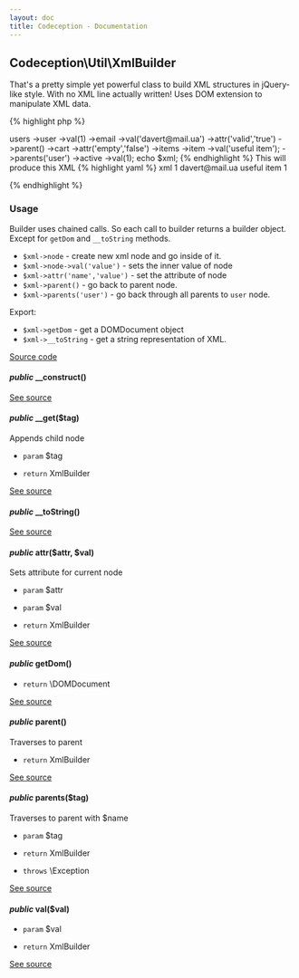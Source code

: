 ```yaml
---
layout: doc
title: Codeception - Documentation
---
```



## Codeception\Util\XmlBuilder



That's a pretty simple yet powerful class to build XML structures in jQuery-like style. With no XML line actually written!
Uses DOM extension to manipulate XML data.

{% highlight php %}

<?php
$xml = new \Codeception\Util\XmlBuilder();
$xml->users
	->user
		->val(1)
		->email
			->val('davert@mail.ua')
			->attr('valid','true')
			->parent()
		->cart
			->attr('empty','false')
			->items
				->item
					->val('useful item');
				->parents('user')
		->active
			->val(1);
echo $xml;

{% endhighlight %}

This will produce this XML

{% highlight yaml %}
xml
<?xml version="1.0"?>
<users>
	<user>
		1
		<email valid="true">davert@mail.ua</email>
		<cart empty="false">
			<items>
				<item>useful item</item>
			</items>
		</cart>
		<active>1</active>
	</user>
</users>

{% endhighlight %}

### Usage

Builder uses chained calls. So each call to builder returns a builder object. Except for `getDom` and `__toString` methods.

 * `$xml->node` - create new xml node and go inside of it.
 * `$xml->node->val('value')` - sets the inner value of node
 * `$xml->attr('name','value')` - set the attribute of node
 * `$xml->parent()` - go back to parent node.
 * `$xml->parents('user')` - go back through all parents to `user` node.

Export:

 * `$xml->getDom` - get a DOMDocument object
 * `$xml->__toString` - get a string representation of XML.

[Source code](https://github.com/Codeception/Codeception/blob/master/src/Codeception/Util/XmlBuilder.php)


#### *public* __construct() 

[See source](https://github.com/Codeception/Codeception/blob/master/src/Codeception/Util/XmlBuilder.php#L77)

#### *public* __get($tag) 

Appends child node

 * `param` $tag

 * `return`  XmlBuilder

[See source](https://github.com/Codeception/Codeception/blob/master/src/Codeception/Util/XmlBuilder.php#L90)

#### *public* __toString() 

[See source](https://github.com/Codeception/Codeception/blob/master/src/Codeception/Util/XmlBuilder.php#L162)

#### *public* attr($attr, $val) 

Sets attribute for current node

 * `param` $attr
 * `param` $val

 * `return`  XmlBuilder

[See source](https://github.com/Codeception/Codeception/blob/master/src/Codeception/Util/XmlBuilder.php#L117)

#### *public* getDom() 

 * `return`  \DOMDocument

[See source](https://github.com/Codeception/Codeception/blob/master/src/Codeception/Util/XmlBuilder.php#L170)

#### *public* parent() 

Traverses to parent

 * `return`  XmlBuilder

[See source](https://github.com/Codeception/Codeception/blob/master/src/Codeception/Util/XmlBuilder.php#L128)

#### *public* parents($tag) 

Traverses to parent with $name

 * `param` $tag

 * `return`  XmlBuilder
 * `throws`  \Exception

[See source](https://github.com/Codeception/Codeception/blob/master/src/Codeception/Util/XmlBuilder.php#L142)

#### *public* val($val) 

 * `param` $val

 * `return`  XmlBuilder

[See source](https://github.com/Codeception/Codeception/blob/master/src/Codeception/Util/XmlBuilder.php#L103)

